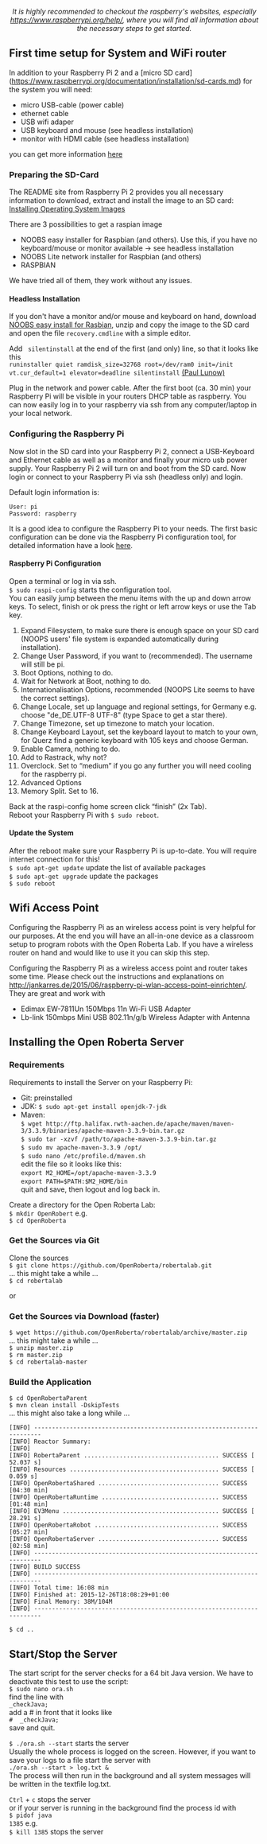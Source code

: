 <p align="center"><em>It is highly recommended to checkout the raspberry's websites, especially <a href="https://www.raspberrypi.org/help/">https://www.raspberrypi.org/help/</a>, where you will find all information about the necessary steps to get started.</em></p>

## First time setup for System and WiFi router

In addition to your Raspberry Pi 2 and a [micro SD card] (https://www.raspberrypi.org/documentation/installation/sd-cards.md) for the system you will need:
* micro USB-cable (power cable)
* ethernet cable
* USB wifi adaper
* USB keyboard and mouse (see headless installation)
* monitor with HDMI cable (see headless installation)

you can get more information [here](https://www.raspberrypi.org/documentation/setup/)

### Preparing the SD-Card
The README site from Raspberry Pi 2 provides you all necessary information to download, extract and install the image to an SD card: [Installing Operating System Images](https://www.raspberrypi.org/documentation/installation/installing-images/README.md)

There are 3 possibilities to get a raspian image
* NOOBS easy installer for Raspbian (and others). Use this, if you have no keyboard/mouse or monitor available -> see headless installation
* NOOBS Lite network installer for Raspbian (and others)
* RASPBIAN  
 
We have tried all of them, they work without any issues.

#### Headless Installation
If you don't have a monitor and/or mouse and keyboard on hand, download [NOOBS easy install for Rasbian](https://downloads.raspberrypi.org/NOOBS_latest), unzip and copy the image to the SD card and open the file `recovery.cmdline` with a simple editor.

Add ` silentinstall` at the end of the first (and only) line, so that it looks like this   
`runinstaller quiet ramdisk_size=32768 root=/dev/ram0 init=/init vt.cur_default=1 elevator=deadline silentinstall` [(Paul Lunow)](http://www.interaktionsdesigner.de/2014/raspberry-pi-ohne-monitor-tastatur-und-maus-in-betrieb-nehmen/)

Plug in the network and power cable. After the first boot (ca. 30 min) your Raspberry Pi will be visible in your routers DHCP table as raspberry. You can now easily log in to your raspberry via ssh from any computer/laptop in your local network.



### Configuring the Raspberry Pi 

Now slot in the SD card into your Raspberry Pi 2, connect a USB-Keyboard and Ethernet cable as well as a monitor and finally your micro usb power supply. Your Raspberry Pi 2 will turn on and boot from the SD card. Now login or connect to your Raspberry Pi via ssh (headless only) and login.

Default login information is:
```
User: pi
Password: raspberry
```

It is a good idea to configure the Raspberry Pi to your needs. The first basic configuration can be done via the Raspberry Pi configuration  tool, for detailed information have a look [here](https://www.raspberrypi.org/documentation/configuration/raspi-config.md).

####  Raspberry Pi Configuration
Open a terminal or log in via ssh.  
`$ sudo raspi-config` starts the configuration tool.     
You can easily jump between the menu items with the up and down arrow keys. To select, finish or ok press the right or left arrow keys or use the Tab key.
 
1. Expand Filesystem, to make sure there is enough space on your SD card (NOOPS users' file system is expanded automatically during installation).
1. Change User Password, if you want to (recommended). The username will still be pi.
1. Boot Options, nothing to do.
1. Wait for Network at Boot, nothing to do.
1. Internationalisation Options, recommended (NOOPS Lite seems to have the correct settings).
  1. Change Locale, set up language and regional settings, for Germany e.g. choose "de_DE.UTF-8 UTF-8" (type Space to get a star there).
  1. Change Timezone, set up timezone to match your location.    
  1. Change Keyboard Layout, set the keyboard layout to match to your own, for Querz find a generic keyboard with 105 keys and choose German.
1. Enable Camera, nothing to do.
1. Add to Rastrack, why not?
1. Overclock. Set to “medium” if you go any further you will need cooling for the raspberry pi.
1. Advanced Options 
  1. Memory Split. Set to 16.

Back at the raspi-config home screen click “finish” (2x Tab).  
Reboot your Raspberry Pi with `$ sudo reboot`.

#### Update the System
After the reboot make sure your Raspberry Pi is up-to-date. You will require internet connection for this!   
`$ sudo apt-get update` update the list of available packages  
`$ sudo apt-get upgrade` update the packages   
`$ sudo reboot`  

## Wifi Access Point
Configuring the Raspberry Pi as an wireless access point is very helpful for our purposes. At the end you will have an all-in-one device as a classroom setup to program robots with the Open Roberta Lab. If you have a wireless router on hand and would like to use it you can skip this step.

Configuring the Raspberry Pi as a wireless access point and router takes some time. Please check out the instructions and explanations on http://jankarres.de/2015/06/raspberry-pi-wlan-access-point-einrichten/. They are great and work with
* Edimax EW-7811Un 150Mbps 11n Wi-Fi USB Adapter
* Lb-link 150mbps Mini USB 802.11n/g/b Wireless Adapter with Antenna

## Installing the Open Roberta Server
### Requirements
Requirements to install the Server on your Raspberry Pi:
* Git: preinstalled
* JDK: `$ sudo apt-get install openjdk-7-jdk`
* Maven:   
  `$ wget http://ftp.halifax.rwth-aachen.de/apache/maven/maven-3/3.3.9/binaries/apache-maven-3.3.9-bin.tar.gz`   
  `$ sudo tar -xzvf /path/to/apache-maven-3.3.9-bin.tar.gz`   
  `$ sudo mv apache-maven-3.3.9 /opt/`   
  `$ sudo nano /etc/profile.d/maven.sh`   
  edit the file so it looks like this:    
  `export M2_HOME=/opt/apache-maven-3.3.9`  
  `export PATH=$PATH:$M2_HOME/bin`  
   quit and save, then logout and log back in.

Create a directory for the Open Roberta Lab:  
`$ mkdir OpenRobert` e.g.   
`$ cd OpenRoberta`   

### Get the Sources via Git
Clone the sources     
`$ git clone https://github.com/OpenRoberta/robertalab.git`     
... this might take a while ...  
`$ cd robertalab`  

or   
### Get the Sources via Download (faster)
`$ wget https://github.com/OpenRoberta/robertalab/archive/master.zip`  
... this might take a while ...    
`$ unzip master.zip`  
`$ rm master.zip`  
`$ cd robertalab-master`

### Build the Application
`$ cd OpenRobertaParent`   
`$ mvn clean install -DskipTests`   
... this might also take a long while ...
```
[INFO] ------------------------------------------------------------------------
[INFO] Reactor Summary:
[INFO]
[INFO] RobertaParent ...................................... SUCCESS [ 52.037 s]
[INFO] Resources .......................................... SUCCESS [  0.059 s]
[INFO] OpenRobertaShared .................................. SUCCESS [04:30 min]
[INFO] OpenRobertaRuntime ................................. SUCCESS [01:48 min]
[INFO] EV3Menu ............................................ SUCCESS [ 28.291 s]
[INFO] OpenRobertaRobot ................................... SUCCESS [05:27 min]
[INFO] OpenRobertaServer .................................. SUCCESS [02:58 min]
[INFO] ------------------------------------------------------------------------
[INFO] BUILD SUCCESS
[INFO] ------------------------------------------------------------------------
[INFO] Total time: 16:08 min
[INFO] Finished at: 2015-12-26T18:08:29+01:00
[INFO] Final Memory: 38M/104M
[INFO] ------------------------------------------------------------------------
```
`$ cd ..`
  
## Start/Stop the Server
The start script for the server checks for a 64 bit Java version. We have to deactivate this test to use the script:   
`$ sudo nano ora.sh`   
find the line with   
`_checkJava;`   
add a # in front that it looks like   
`#  _checkJava;`  
save and quit.
   
`$ ./ora.sh --start` starts the server  
Usually the whole process is logged on the screen. However, if you want to save your logs to a file start the server with      
`./ora.sh --start > log.txt &`  
The process will then run in the background and all system messages will be written in the textfile log.txt.


`Ctrl` + `c` stops the server  
or if your server is running in the background find the process id with     
`$ pidof java`  
`1385` e.g.  
`$ kill 1385` stops the server




